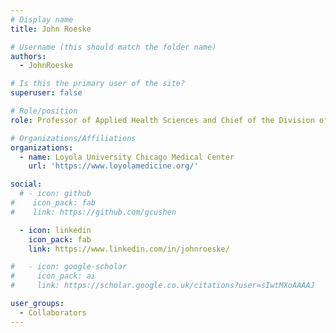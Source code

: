 ```yaml
---
# Display name
title: John Roeske

# Username (this should match the folder name)
authors:
  - JohnRoeske

# Is this the primary user of the site?
superuser: false

# Role/position
role: Professor of Applied Health Sciences and Chief of the Division of Medical Physics for the Department of Radiation Oncology at Loyola University Chicago Medical Center

# Organizations/Affiliations
organizations:
  - name: Loyola University Chicago Medical Center
    url: 'https://www.loyolamedicine.org/'

social:
  # - icon: github
#    icon_pack: fab
#    link: https://github.com/gcushen

  - icon: linkedin
    icon_pack: fab
    link: https://www.linkedin.com/in/johnroeske/

#   - icon: google-scholar
#     icon_pack: ai
#     link: https://scholar.google.co.uk/citations?user=sIwtMXoAAAAJ

user_groups:
  - Collaborators
---
```

